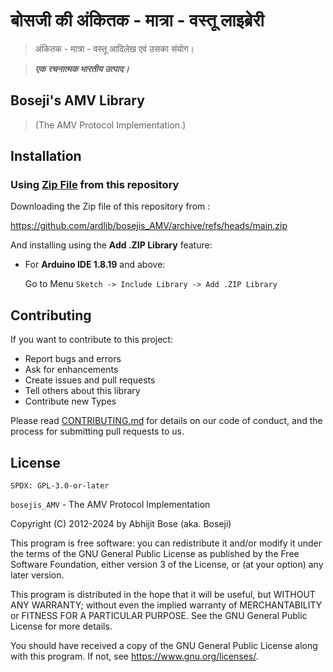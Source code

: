 # बोसजी की अंकितक - मात्रा - वस्तू लाइब्रेरी

> अंकितक - मात्रा - वस्तू आदिलेख एवं उसका संयोग।

> ***एक रचनात्मक भारतीय उत्पाद।***

## Boseji's AMV Library

> (The AMV Protocol Implementation.)

## Installation

### Using [Zip File](https://github.com/ardlib/bosejis_AMV/archive/refs/heads/main.zip) from this repository

Downloading the Zip file of this repository from :

<https://github.com/ardlib/bosejis_AMV/archive/refs/heads/main.zip>

And installing using the **Add .ZIP Library** feature:

- For **Arduino IDE 1.8.19** and above:
    
    Go to Menu `Sketch -> Include Library -> Add .ZIP Library`

## Contributing

If you want to contribute to this project:

- Report bugs and errors
- Ask for enhancements
- Create issues and pull requests
- Tell others about this library
- Contribute new Types

Please read [CONTRIBUTING.md](https://github.com/ardlib/bosejis_AMV/blob/master/CONTRIBUTING.md) for details on our code of conduct, and the process for submitting pull requests to us.

## License

`SPDX: GPL-3.0-or-later`

`bosejis_AMV` - The AMV Protocol Implementation

Copyright (C) 2012-2024 by Abhijit Bose (aka. Boseji)

This program is free software: you can redistribute it and/or modify it under the terms of the GNU General Public License as published by the Free Software Foundation, either version 3 of the License, or (at your option) any later version.

This program is distributed in the hope that it will be useful, but WITHOUT ANY WARRANTY; without even the implied warranty of MERCHANTABILITY or FITNESS FOR A PARTICULAR PURPOSE. See the GNU General Public License for more details.

You should have received a copy of the GNU General Public License along with this program. If not, see <https://www.gnu.org/licenses/>.